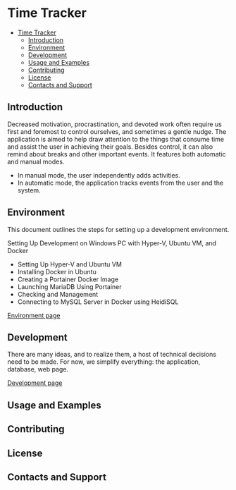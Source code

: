 ﻿# Time Tracker

- [Time Tracker](#time-tracker)
  - [Introduction](#introduction)
  - [Environment](#environment)
  - [Development](#development)
  - [Usage and Examples](#usage-and-examples)
  - [Contributing](#contributing)
  - [License](#license)
  - [Contacts and Support](#contacts-and-support)

## Introduction
Decreased motivation, procrastination, and devoted work often require us first and foremost to control ourselves, and sometimes a gentle nudge. The application is aimed to help draw attention to the things that consume time and assist the user in achieving their goals. Besides control, it can also remind about breaks and other important events. It features both automatic and manual modes.
- In manual mode, the user independently adds activities.
- In automatic mode, the application tracks events from the user and the system.

## Environment
This document outlines the steps for setting up a development environment.

Setting Up Development on Windows PC with Hyper-V, Ubuntu VM, and Docker
  - Setting Up Hyper-V and Ubuntu VM
  - Installing Docker in Ubuntu
  - Creating a Portainer Docker Image
  - Launching MariaDB Using Portainer
  - Checking and Management
  - Connecting to MySQL Server in Docker using HeidiSQL

 <!--
 - MariaDb server,
 - RabbitMQ,
 - Blazor web page,
 - Windows interceptor
   - WPF,
   - Windows service -->

[Environment page](md/environment/environment.md)

## Development
There are many ideas, and to realize them, a host of technical decisions need to be made. For now, we simplify everything: the application, database, web page.

[Development page](md/development/development.md)

## Usage and Examples

## Contributing

## License

## Contacts and Support